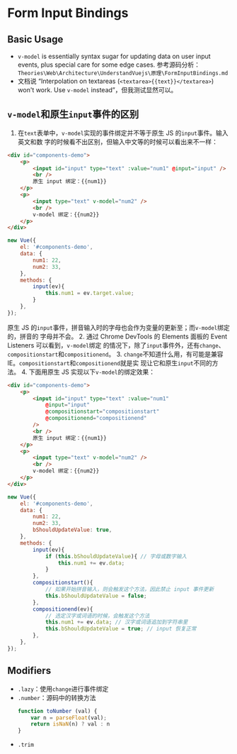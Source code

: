 # Form Input Bindings


## Basic Usage
* `v-model` is essentially syntax sugar for updating data on user input events,
plus special care for some edge cases. 参考源码分析：
`Theories\Web\Architecture\UnderstandVuejs\原理\FormInputBindings.md`
* 文档说 “Interpolation on textareas (`<textarea>{{text}}</textarea>`) won't
work. Use `v-model` instead”，但我测试显然可以。


## `v-model`和原生`input`事件的区别
1. 在`text`表单中，`v-model`实现的事件绑定并不等于原生 JS 的`input`事件。输入英文和数
字的时候看不出区别，但输入中文等的时候可以看出来不一样：
```html
<div id="components-demo">
    <p>
        <input id="input" type="text" :value="num1" @input="input" />
        <br />
        原生 input 绑定：{{num1}}
    </p>
    <p>
        <input type="text" v-model="num2" />
        <br />
        v-model 绑定：{{num2}}
    </p>
</div>
```
```js
new Vue({
    el: '#components-demo',
    data: {
        num1: 22,
        num2: 33,
    },
    methods: {
        input(ev){
            this.num1 = ev.target.value;
        }
    },
});
```
原生 JS 的`input`事件，拼音输入时的字母也会作为变量的更新至；而`v-model`绑定的，拼音的
字母并不会。
2. 通过 Chrome DevTools 的 Elements 面板的 Event Listeners 可以看到，`v-model`绑定
的情况下，除了`input`事件外，还有`change`、`compositionstart`和`compositionend`。
3. `change`不知道什么用，有可能是兼容IE。`compositionstart`和`compositionend`就是实
现让它和原生`input`不同的方法。
4. 下面用原生 JS 实现以下`v-model`的绑定效果：
```html
<div id="components-demo">
    <p>
        <input id="input" type="text" :value="num1"
            @input="input"
            @compositionstart="compositionstart"
            @compositionend="compositionend"
        />
        <br />
        原生 input 绑定：{{num1}}
    </p>
    <p>
        <input type="text" v-model="num2" />
        <br />
        v-model 绑定：{{num2}}
    </p>
</div>
```
```js
new Vue({
    el: '#components-demo',
    data: {
        num1: 22,
        num2: 33,
        bShouldUpdateValue: true,
    },
    methods: {
        input(ev){
            if (this.bShouldUpdateValue){ // 字母或数字输入
                this.num1 += ev.data;
            }
        },
        compositionstart(){
            // 如果开始拼音输入，则会触发这个方法，因此禁止 input 事件更新
            this.bShouldUpdateValue = false;
        },
        compositionend(ev){
            // 选定汉字或词语的时候，会触发这个方法
            this.num1 += ev.data; // 汉字或词语追加到字符串里
            this.bShouldUpdateValue = true; // input 恢复正常
        },
    },
});
```


## Modifiers
* `.lazy`：使用`change`进行事件绑定
* `.number`：源码中的转换方法  
    ```js
    function toNumber (val) {
    	var n = parseFloat(val);
    	return isNaN(n) ? val : n
    }
    ```
* `.trim`
